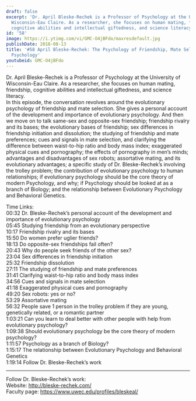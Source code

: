 ```yaml
---
draft: false
excerpt: 'Dr. April Bleske-Rechek is a Professor of Psychology at the University of
  Wisconsin-Eau Claire. As a researcher, she focuses on human mating, friendship,
  cognitive abilities and intellectual giftedness, and science literacy.  '
id: '58'
image: https://i.ytimg.com/vi/GMC-O4jBFdo/maxresdefault.jpg
publishDate: 2018-08-13
title: '#58 April Bleske-Rechek: The Psychology of Friendship, Mate Selection, Modern
  Psychology'
youtubeid: GMC-O4jBFdo
---
```

<div class="timelinks">

Dr. April Bleske-Rechek is a Professor of Psychology at the University of Wisconsin-Eau Claire. As a researcher, she focuses on human mating, friendship, cognitive abilities and intellectual giftedness, and science literacy.  
In this episode, the conversation revolves around the evolutionary psychology of friendship and mate selection. She gives a personal account of the development and importance of evolutionary psychology. And then we move on to talk same-sex and opposite-sex friendship; friendship rivalry and its bases; the evolutionary bases of friendship; sex differences in friendship initiation and dissolution; the studying of friendship and mate preferences; cues and signals in mate selection, and clarifying the difference between waist-to-hip ratio and body mass index; exaggerated physical cues and pornography; the effects of pornography in men’s minds; advantages and disadvantages of sex robots; assortative mating, and its evolutionary advantages; a specific study of Dr. Bleske-Rechek’s involving the trolley problem; the contribution of evolutionary psychology to human relationships; if evolutionary psychology should be the core theory of modern Psychology, and why; if Psychology should be looked at as a branch of Biology; and the relationship between Evolutionary Psychology and Behavioral Genetics. 

Time Links:  
<time>00:32</time> Dr. Bleske-Rechek’s personal account of the development and importance of evolutionary psychology  
<time>05:45</time> Studying friendship from an evolutionary perspective    
<time>10:17</time> Friendship rivalry and its bases    
<time>15:50</time> Do women prefer uglier friends?    
<time>18:13</time> Do opposite-sex friendships fail often?    
<time>20:43</time> Why do people seek friends of the other sex?    
<time>23:04</time> Sex differences in friendship initiation    
<time>25:32</time> Friendship dissolution    
<time>27:11</time> The studying of friendship and mate preferences    
<time>31:41</time> Clarifying waist-to-hip ratio and body mass index  
<time>34:56</time> Cues and signals in mate selection  
<time>41:18</time> Exaggerated physical cues and pornography  
<time>49:20</time> Sex robots: yes or no?  
<time>53:29</time> Assortative mating  
<time>56:32</time> People save 1 person in the trolley problem if they are young, genetically related, or a romantic partner  
<time>1:03:21</time> Can you learn to deal better with other people with help from evolutionary psychology?  
<time>1:09:38</time> Should evolutionary psychology be the core theory of modern psychology?  
<time>1:11:57</time> Psychology as a branch of Biology?  
<time>1:15:17</time> The relationship between Evolutionary Psychology and Behavioral Genetics  
<time>1:19:14</time> Follow Dr. Bleske-Rechek’s work  

---

Follow Dr. Bleske-Rechek’s work:  
Website: http://bleske-rechek.com/  
Faculty page: https://www.uwec.edu/profiles/bleskeal/
</div>

